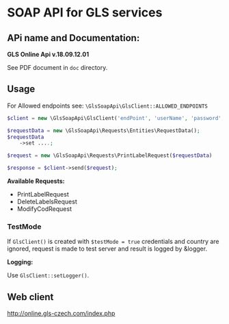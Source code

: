 # SOAP API for GLS services

## APi name and Documentation:

**GLS Online Api v.18.09.12.01**

See PDF document in `doc` directory.

## Usage

For Allowed endpoints see: `\GlsSoapApi\GlsClient::ALLOWED_ENDPOINTS`

```php
$client = new \GlsSoapApi\GlsClient('endPoint', 'userName', 'password', 'senderId', 'testMode');

$requestData = new \GlsSoapApi\Requests\Entities\RequestData();
$requestData
    ->set ....;

$request = new \GlsSoapApi\Requests\PrintLabelRequest($requestData)

$response = $client->send($request);
```

**Available Requests:**

* PrintLabelRequest
* DeleteLabelsRequest
* ModifyCodRequest

### TestMode

If `GlsClient()` is created with `$testMode = true` credentials and country are ignored, request is made to test server and result is logged by &logger.

**Logging:**

Use `GlsClient::setLogger()`.

## Web client

http://online.gls-czech.com/index.php
